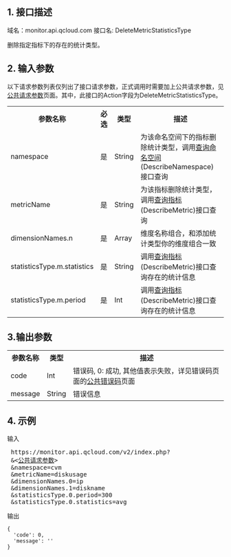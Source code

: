 ## 1. 接口描述
 
域名：monitor.api.qcloud.com
接口名: DeleteMetricStatisticsType

删除指定指标下的存在的统计类型。

 
## 2. 输入参数
 以下请求参数列表仅列出了接口请求参数，正式调用时需要加上公共请求参数，见<a href="/doc/api/255/公共请求参数" title="公共请求参数">公共请求参数</a>页面。其中，此接口的Action字段为DeleteMetricStatisticsType。
 
<table class="t"><tbody><tr>
<th><b>参数名称</b></th>
<th><b>必选</b></th>
<th><b>类型</b></th>
<th><b>描述</b></th>
<tr>
<td> namespace
<td>是
<td> String
<td> 为该命名空间下的指标删除统计类型，调用<a href="/doc/api/255/查询命名空间" title="查询命名空间">查询命名空间</a>(DescribeNamespace)接口查询
<tr>
<td> metricName
<td>是
<td> String
<td> 为该指标删除统计类型，	调用<a href="/doc/api/255/查询指标" title="查询指标">查询指标</a>(DescribeMetric)接口查询
<tr>
<td> dimensionNames.n
<td> 是
<td> Array
<td> 维度名称组合，和添加统计类型你的维度组合一致
<tr>
<td> statisticsType.m.statistics
<td> 是
<td> String
<td> 调用<a href="/doc/api/255/查询指标" title="查询指标">查询指标</a>(DescribeMetric)接口查询存在的统计信息
<tr>
<td> statisticsType.m.period
<td> 是
<td> Int
<td> 调用<a href="/doc/api/255/查询指标" title="查询指标">查询指标</a>(DescribeMetric)接口查询存在的统计信息
</tbody></table>



## 3.输出参数
 
<table class="t"><tbody><tr>
<th><b>参数名称</b></th>
<th><b>类型</b></th>
<th><b>描述</b></th>
<tr>
<td> code
<td> Int
<td> 错误码, 0: 成功, 其他值表示失败，详见错误码页面的<a href="/doc/api/255/错误码" title="错误码">公共错误码</a>页面
<tr>
<td> message
<td> String
<td> 错误信息
</tbody></table>

## 4. 示例
 
输入

<pre>
 https://monitor.api.qcloud.com/v2/index.php?
 &<<a href="https://www.qcloud.com/doc/api/229/6976">公共请求参数</a>>
 &namespace=cvm
 &metricName=diskusage
 &dimensionNames.0=ip
 &dimensionNames.1=diskname
 &statisticsType.0.period=300
 &statisticsType.0.statistics=avg
</pre>

输出
```
{
  'code': 0,
  'message': ''
}
```

